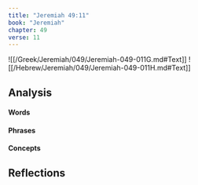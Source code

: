 ```yaml
---
title: "Jeremiah 49:11"
book: "Jeremiah"
chapter: 49
verse: 11
---
```

![[/Greek/Jeremiah/049/Jeremiah-049-011G.md#Text]]
![[/Hebrew/Jeremiah/049/Jeremiah-049-011H.md#Text]]

## Analysis

#### Words

#### Phrases

#### Concepts

## Reflections
